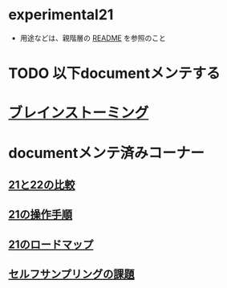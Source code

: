 # experimental21
- 用途などは、親階層の [README](../README.md) を参照のこと

# TODO 以下documentメンテする

# [ブレインストーミング](doc/ブレインストーミング.md)

# documentメンテ済みコーナー
## [21と22の比較](doc/21と22の比較.md)
## [21の操作手順](doc/USAGE.md)
## [21のロードマップ](doc/21のロードマップ.md)
## [セルフサンプリングの課題](doc/課題_セルフサンプリング.md)
